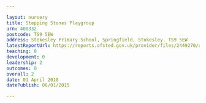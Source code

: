 ```yaml
---

layout: nursery
title: Stepping Stones Playgroup
urn: 400332
postcode: TS9 5EW
address: Stokesley Primary School, Springfield, Stokesley, TS9 5EW
latestReportUrl: https://reports.ofsted.gov.uk/provider/files/2449270/urn/400332.pdf
teaching: 0
development: 0
leadership: 2
outcomes: 0
overall: 2
date: 01 April 2018 
datePublish: 06/01/2015

---
```

